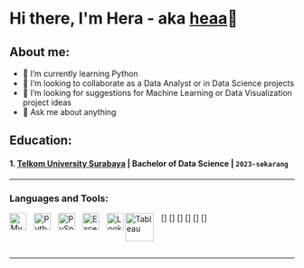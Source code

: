 # Hi there, I'm Hera  - aka [heaa](https://www.instagram.com/hrankhh118_)👋
## About me:

- 🌱 I’m currently learning Python
- 👯 I’m looking to collaborate as a Data Analyst or in Data Science projects
- 🤔 I’m looking for suggestions for Machine Learning or Data Visualization project ideas
- 💬 Ask me about anything

## Education:

#### 1. [Telkom University Surabaya](https://surabaya.telkomuniversity.ac.id/) | Bachelor of Data Science | `2023-sekarang`


---

### Languages and Tools:

[<img align="left" alt="MySQL" width="30px" src="https://cdn.jsdelivr.net/gh/devicons/devicon/icons/mysql/mysql-original.svg" style="padding-right:10px;" />]
[<img align="left" alt="Python" width="30px" src="https://upload.wikimedia.org/wikipedia/commons/thumb/c/c3/Python-logo-notext.svg/110px-Python-logo-notext.svg.png?20100317150552" style="padding-right:10px;" />]
[<img align="left" alt="PySpark" width="30px" src="https://spark.apache.org/docs/latest/api/python/_static/spark-logo-reverse.png" style="padding-right:10px;" />]
[<img align="left" alt="Excel" width="30px" src="https://is2-ssl.mzstatic.com/image/thumb/Purple126/v4/a8/fd/5a/a8fd5a84-c6f1-355f-3b9f-6e86598efaa3/XCEL.png/1200x630bb.png" style="padding-right:10px;" />]
[<img align="left" alt="Looker Studio" width="30px" src="https://www.gstatic.com/analytics-lego/svg/ic_looker_studio.svg" style="padding-right:0px;" />]
[<img align="left" alt="Tableau" width="50px" src="https://logos-world.net/wp-content/uploads/2021/10/Tableau-Symbol.png" style="padding-right:10px;" />]

<br />
<br />

---



